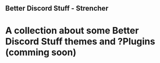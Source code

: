 ## Better Discord Stuff - **Strencher**
# A collection about some Better Discord Stuff themes and ?Plugins (comming soon)